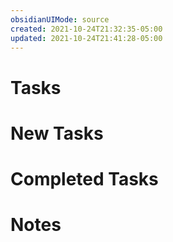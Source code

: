 ```yaml
---
obsidianUIMode: source
created: 2021-10-24T21:32:35-05:00
updated: 2021-10-24T21:41:28-05:00
---
```


# Tasks

# New Tasks

# Completed Tasks

# Notes 

